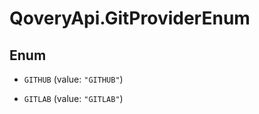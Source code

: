# QoveryApi.GitProviderEnum

## Enum


* `GITHUB` (value: `"GITHUB"`)

* `GITLAB` (value: `"GITLAB"`)


